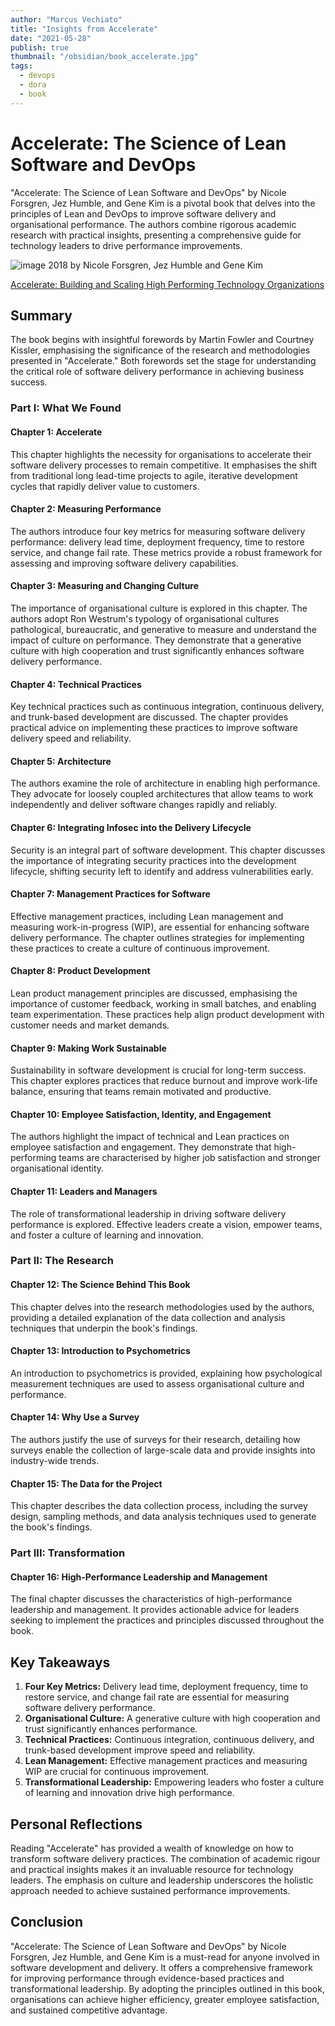 ```yaml
---
author: "Marcus Vechiato"
title: "Insights from Accelerate"
date: "2021-05-28"
publish: true
thumbnail: "/obsidian/book_accelerate.jpg"
tags: 
  - devops
  - dora
  - book
--- 
```


# **Accelerate: The Science of Lean Software and DevOps**

"Accelerate: The Science of Lean Software and DevOps" by Nicole Forsgren, Jez Humble, and Gene Kim is a pivotal book that delves into the principles of Lean and DevOps to improve software delivery and organisational performance. The authors combine rigorous academic research with practical insights, presenting a comprehensive guide for technology leaders to drive performance improvements.

![image](/obsidian/book_accelerate.jpg)
2018 by Nicole Forsgren, Jez Humble and Gene Kim

[Accelerate: Building and Scaling High Performing Technology Organizations](https://www.amazon.co.uk/dp/B07BLYJ4HR)

## **Summary**

The book begins with insightful forewords by Martin Fowler and Courtney Kissler, emphasising the significance of the research and methodologies presented in "Accelerate." Both forewords set the stage for understanding the critical role of software delivery performance in achieving business success.

### **Part I: What We Found**

#### **Chapter 1: Accelerate**

This chapter highlights the necessity for organisations to accelerate their software delivery processes to remain competitive. It emphasises the shift from traditional long lead-time projects to agile, iterative development cycles that rapidly deliver value to customers.

#### **Chapter 2: Measuring Performance**

The authors introduce four key metrics for measuring software delivery performance: delivery lead time, deployment frequency, time to restore service, and change fail rate. These metrics provide a robust framework for assessing and improving software delivery capabilities.

#### **Chapter 3: Measuring and Changing Culture**

The importance of organisational culture is explored in this chapter. The authors adopt Ron Westrum's typology of organisational cultures pathological, bureaucratic, and generative to measure and understand the impact of culture on performance. They demonstrate that a generative culture with high cooperation and trust significantly enhances software delivery performance.

#### **Chapter 4: Technical Practices**

Key technical practices such as continuous integration, continuous delivery, and trunk-based development are discussed. The chapter provides practical advice on implementing these practices to improve software delivery speed and reliability.

#### **Chapter 5: Architecture**

The authors examine the role of architecture in enabling high performance. They advocate for loosely coupled architectures that allow teams to work independently and deliver software changes rapidly and reliably.

#### **Chapter 6: Integrating Infosec into the Delivery Lifecycle**

Security is an integral part of software development. This chapter discusses the importance of integrating security practices into the development lifecycle, shifting security left to identify and address vulnerabilities early.

#### **Chapter 7: Management Practices for Software**

Effective management practices, including Lean management and measuring work-in-progress (WIP), are essential for enhancing software delivery performance. The chapter outlines strategies for implementing these practices to create a culture of continuous improvement.

#### **Chapter 8: Product Development**

Lean product management principles are discussed, emphasising the importance of customer feedback, working in small batches, and enabling team experimentation. These practices help align product development with customer needs and market demands.

#### **Chapter 9: Making Work Sustainable**

Sustainability in software development is crucial for long-term success. This chapter explores practices that reduce burnout and improve work-life balance, ensuring that teams remain motivated and productive.

#### **Chapter 10: Employee Satisfaction, Identity, and Engagement**

The authors highlight the impact of technical and Lean practices on employee satisfaction and engagement. They demonstrate that high-performing teams are characterised by higher job satisfaction and stronger organisational identity.

#### **Chapter 11: Leaders and Managers**

The role of transformational leadership in driving software delivery performance is explored. Effective leaders create a vision, empower teams, and foster a culture of learning and innovation.

### **Part II: The Research**

#### **Chapter 12: The Science Behind This Book**

This chapter delves into the research methodologies used by the authors, providing a detailed explanation of the data collection and analysis techniques that underpin the book's findings.

#### **Chapter 13: Introduction to Psychometrics**

An introduction to psychometrics is provided, explaining how psychological measurement techniques are used to assess organisational culture and performance.

#### **Chapter 14: Why Use a Survey**

The authors justify the use of surveys for their research, detailing how surveys enable the collection of large-scale data and provide insights into industry-wide trends.

#### **Chapter 15: The Data for the Project**

This chapter describes the data collection process, including the survey design, sampling methods, and data analysis techniques used to generate the book's findings.

### **Part III: Transformation**

#### **Chapter 16: High-Performance Leadership and Management**

The final chapter discusses the characteristics of high-performance leadership and management. It provides actionable advice for leaders seeking to implement the practices and principles discussed throughout the book.

## **Key Takeaways**

1. **Four Key Metrics:** Delivery lead time, deployment frequency, time to restore service, and change fail rate are essential for measuring software delivery performance.
2. **Organisational Culture:** A generative culture with high cooperation and trust significantly enhances performance.
3. **Technical Practices:** Continuous integration, continuous delivery, and trunk-based development improve speed and reliability.
4. **Lean Management:** Effective management practices and measuring WIP are crucial for continuous improvement.
5. **Transformational Leadership:** Empowering leaders who foster a culture of learning and innovation drive high performance.

## **Personal Reflections**

Reading "Accelerate" has provided a wealth of knowledge on how to transform software delivery practices. The combination of academic rigour and practical insights makes it an invaluable resource for technology leaders. The emphasis on culture and leadership underscores the holistic approach needed to achieve sustained performance improvements.

## **Conclusion**

"Accelerate: The Science of Lean Software and DevOps" by Nicole Forsgren, Jez Humble, and Gene Kim is a must-read for anyone involved in software development and delivery. It offers a comprehensive framework for improving performance through evidence-based practices and transformational leadership. By adopting the principles outlined in this book, organisations can achieve higher efficiency, greater employee satisfaction, and sustained competitive advantage.
